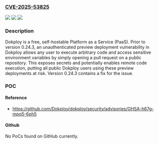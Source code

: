 ### [CVE-2025-53825](https://cve.mitre.org/cgi-bin/cvename.cgi?name=CVE-2025-53825)
![](https://img.shields.io/static/v1?label=Product&message=dokploy&color=blue)
![](https://img.shields.io/static/v1?label=Version&message=%3C%200.24.3%20&color=brightgreen)
![](https://img.shields.io/static/v1?label=Vulnerability&message=CWE-862%3A%20Missing%20Authorization&color=brightgreen)

### Description

Dokploy is a free, self-hostable Platform as a Service (PaaS). Prior to version 0.24.3, an unauthenticated preview deployment vulnerability in Dokploy allows any user to execute arbitrary code and access sensitive environment variables by simply opening a pull request on a public repository. This exposes secrets and potentially enables remote code execution, putting all public Dokploy users using these preview deployments at risk. Version 0.24.3 contains a fix for the issue.

### POC

#### Reference
- https://github.com/Dokploy/dokploy/security/advisories/GHSA-h67g-mpq5-6ph5

#### Github
No PoCs found on GitHub currently.

